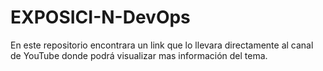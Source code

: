 # EXPOSICI-N-DevOps
En este repositorio encontrara un link que lo llevara directamente al canal de YouTube donde podrá visualizar mas información del tema.
